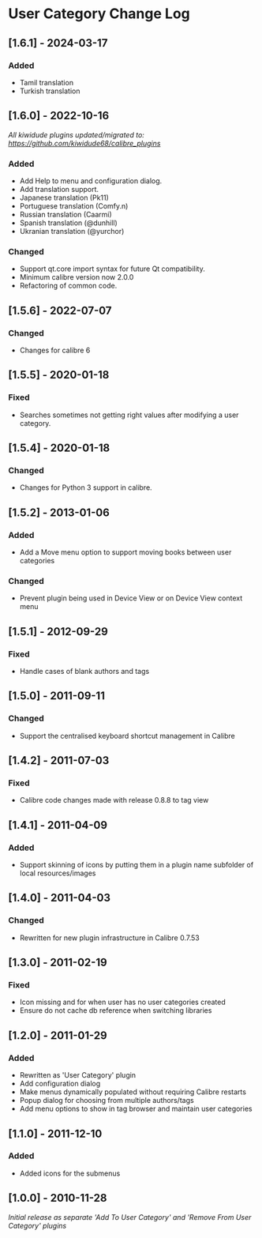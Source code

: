# User Category Change Log

## [1.6.1] - 2024-03-17
### Added
- Tamil translation
- Turkish translation

## [1.6.0] - 2022-10-16
_All kiwidude plugins updated/migrated to: https://github.com/kiwidude68/calibre_plugins_
### Added
- Add Help to menu and configuration dialog.
- Add translation support.
- Japanese translation (Pk11)
- Portuguese translation (Comfy.n)
- Russian translation (Caarmi)
- Spanish translation (@dunhill)
- Ukranian translation (@yurchor)
### Changed
- Support qt.core import syntax for future Qt compatibility.
- Minimum calibre version now 2.0.0
- Refactoring of common code.

## [1.5.6] - 2022-07-07
### Changed
- Changes for calibre 6

## [1.5.5] - 2020-01-18
### Fixed
- Searches sometimes not getting right values after modifying a user category.

## [1.5.4] - 2020-01-18
### Changed
- Changes for Python 3 support in calibre.

## [1.5.2] - 2013-01-06
### Added
- Add a Move menu option to support moving books between user categories
### Changed
- Prevent plugin being used in Device View or on Device View context menu

## [1.5.1] - 2012-09-29
### Fixed
- Handle cases of blank authors and tags

## [1.5.0] - 2011-09-11
### Changed
- Support the centralised keyboard shortcut management in Calibre

## [1.4.2] - 2011-07-03
### Fixed
- Calibre code changes made with release 0.8.8 to tag view

## [1.4.1] - 2011-04-09
### Added
- Support skinning of icons by putting them in a plugin name subfolder of local resources/images

## [1.4.0] - 2011-04-03
### Changed
- Rewritten for new plugin infrastructure in Calibre 0.7.53

## [1.3.0] - 2011-02-19
### Fixed
- Icon missing and for when user has no user categories created
- Ensure do not cache db reference when switching libraries

## [1.2.0] - 2011-01-29
### Added
- Rewritten as 'User Category' plugin
- Add configuration dialog
- Make menus dynamically populated without requiring Calibre restarts
- Popup dialog for choosing from multiple authors/tags
- Add menu options to show in tag browser and maintain user categories

## [1.1.0] - 2011-12-10
### Added
- Added icons for the submenus

## [1.0.0] - 2010-11-28
_Initial release as separate 'Add To User Category' and 'Remove From User Category' plugins_

